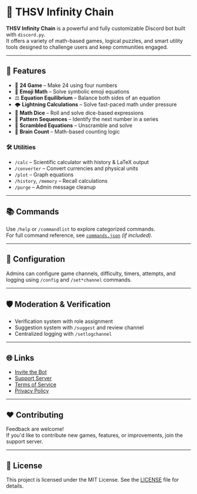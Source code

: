 
# 🤖 THSV Infinity Chain

**THSV Infinity Chain** is a powerful and fully customizable Discord bot built with `discord.py`.  
It offers a variety of math-based games, logical puzzles, and smart utility tools designed to challenge users and keep communities engaged.

---

## 🚀 Features

- 🎯 **24 Game** – Make 24 using four numbers
- 🧮 **Emoji Math** – Solve symbolic emoji equations
- ⚖️ **Equation Equilibrium** – Balance both sides of an equation
- 🌩️ **Lightning Calculations** – Solve fast-paced math under pressure
- 🎲 **Math Dice** – Roll and solve dice-based expressions
- 🔢 **Pattern Sequences** – Identify the next number in a series
- 🧩 **Scrambled Equations** – Unscramble and solve
- 🧠 **Brain Count** – Math-based counting logic

### 🛠️ Utilities
- `/calc` – Scientific calculator with history & LaTeX output
- `/converter` – Convert currencies and physical units
- `/plot` – Graph equations
- `/history`, `/memory` – Recall calculations
- `/purge` – Admin message cleanup

---

## 📚 Commands

Use `/help` or `/commandlist` to explore categorized commands.  
For full command reference, see [`commands.json`](./thsv_infinity_chain_commands.json) *(if included)*.

---

## 🧪 Configuration

Admins can configure game channels, difficulty, timers, attempts, and logging using `/config` and `/set*channel` commands.

---

## 🛡️ Moderation & Verification

- Verification system with role assignment
- Suggestion system with `/suggest` and review channel
- Centralized logging with `/setlogchannel`

---

## 🌐 Links

- [Invite the Bot](https://discord.com/oauth2/authorize?client_id=1397716362956374097)
- [Support Server](https://discord.com/invite/6QPgp6dkux)
- [Terms of Service](https://yourdomain.com/terms)
- [Privacy Policy](https://yourdomain.com/privacy)

---

## ❤️ Contributing

Feedback are welcome!  
If you'd like to contribute new games, features, or improvements, join the support server.

---

## 📜 License

This project is licensed under the MIT License. See the [LICENSE](./LICENSE) file for details.

